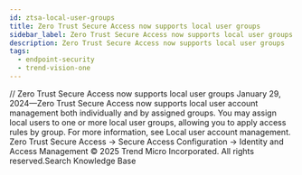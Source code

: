 ```yaml
---
id: ztsa-local-user-groups
title: Zero Trust Secure Access now supports local user groups
sidebar_label: Zero Trust Secure Access now supports local user groups
description: Zero Trust Secure Access now supports local user groups
tags:
  - endpoint-security
  - trend-vision-one
---
```


/*<![CDATA[*/ $('#title').html($('meta[name=map-description]').attr('content')); /*]]>*/ Zero Trust Secure Access now supports local user groups January 29, 2024—Zero Trust Secure Access now supports local user account management both individually and by assigned groups. You may assign local users to one or more local user groups, allowing you to apply access rules by group. For more information, see Local user account management. Zero Trust Secure Access → Secure Access Configuration → Identity and Access Management © 2025 Trend Micro Incorporated. All rights reserved.Search Knowledge Base
